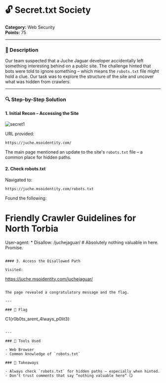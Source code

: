 # 🔓 Secret.txt Society

**Category:** Web Security\
**Points:** 75

---

### 🧠 Description

Our team suspected that a Juche Jaguar developer accidentally left something interesting behind on a public site. The challenge hinted that bots were told to ignore something – which means the `robots.txt` file might hold a clue. Our task was to explore the structure of the site and uncover what was hidden from crawlers.

---

### 🔍 Step-by-Step Solution

#### 1. Initial Recon – Accessing the Site
![secret1](https://github.com/user-attachments/assets/c8e59f1f-6dd2-4be0-af34-513a309f5566)


URL provided:

```
https://juche.msoidentity.com/
```

The main page mentioned an update to the site's `robots.txt` file – a common place for hidden paths.

#### 2. Check robots.txt

Navigated to:
```
https://juche.msoidentity.com/robots.txt
```

Found the following:
# Friendly Crawler Guidelines for North Torbia
User-agent: *
Disallow: /juchejaguar/   # Absolutely nothing valuable in here. Promise.
```

#### 3. Access the Disallowed Path

Visited:

```
https://juche.msoidentity.com/juchejaguar/
```

The page revealed a congratulatory message and the flag.

---

### 🏁 Flag

```
C1{r0b0ts_arent_4lways_p0lit3}
```

---

### 🧰 Tools Used

- Web Browser
- Common knowledge of `robots.txt`

### 📝 Takeaways

- Always check `robots.txt` for hidden paths – especially when hinted.
- Don’t trust comments that say “nothing valuable here” 😏

